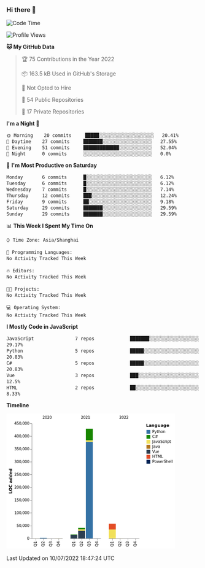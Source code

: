 ### Hi there 👋
<!--START_SECTION:waka-->
![Code Time](http://img.shields.io/badge/Code%20Time-0%20secs-blue)

![Profile Views](http://img.shields.io/badge/Profile%20Views-4-blue)

**🐱 My GitHub Data** 

> 🏆 75 Contributions in the Year 2022
 > 
> 📦 163.5 kB Used in GitHub's Storage 
 > 
> 🚫 Not Opted to Hire
 > 
> 📜 54 Public Repositories 
 > 
> 🔑 17 Private Repositories  
 > 
**I'm a Night 🦉** 

```text
🌞 Morning    20 commits     █████░░░░░░░░░░░░░░░░░░░░   20.41% 
🌆 Daytime    27 commits     ███████░░░░░░░░░░░░░░░░░░   27.55% 
🌃 Evening    51 commits     █████████████░░░░░░░░░░░░   52.04% 
🌙 Night      0 commits      ░░░░░░░░░░░░░░░░░░░░░░░░░   0.0%

```
📅 **I'm Most Productive on Saturday** 

```text
Monday       6 commits      █░░░░░░░░░░░░░░░░░░░░░░░░   6.12% 
Tuesday      6 commits      █░░░░░░░░░░░░░░░░░░░░░░░░   6.12% 
Wednesday    7 commits      █░░░░░░░░░░░░░░░░░░░░░░░░   7.14% 
Thursday     12 commits     ███░░░░░░░░░░░░░░░░░░░░░░   12.24% 
Friday       9 commits      ██░░░░░░░░░░░░░░░░░░░░░░░   9.18% 
Saturday     29 commits     ███████░░░░░░░░░░░░░░░░░░   29.59% 
Sunday       29 commits     ███████░░░░░░░░░░░░░░░░░░   29.59%

```


📊 **This Week I Spent My Time On** 

```text
⌚︎ Time Zone: Asia/Shanghai

💬 Programming Languages: 
No Activity Tracked This Week

🔥 Editors: 
No Activity Tracked This Week

🐱‍💻 Projects: 
No Activity Tracked This Week

💻 Operating System: 
No Activity Tracked This Week

```

**I Mostly Code in JavaScript** 

```text
JavaScript               7 repos             ███████░░░░░░░░░░░░░░░░░░   29.17% 
Python                   5 repos             █████░░░░░░░░░░░░░░░░░░░░   20.83% 
C#                       5 repos             █████░░░░░░░░░░░░░░░░░░░░   20.83% 
Vue                      3 repos             ███░░░░░░░░░░░░░░░░░░░░░░   12.5% 
HTML                     2 repos             ██░░░░░░░░░░░░░░░░░░░░░░░   8.33%

```


**Timeline**

![Chart not found](https://raw.githubusercontent.com/cesaryuan/cesaryuan/main/charts/bar_graph.png) 


 Last Updated on 10/07/2022 18:47:24 UTC
<!--END_SECTION:waka-->

<!--
**cesaryuan/Cesaryuan** is a ✨ _special_ ✨ repository because its `README.md` (this file) appears on your GitHub profile.

Here are some ideas to get you started:

- 🔭 I’m currently working on ...
- 🌱 I’m currently learning ...
- 👯 I’m looking to collaborate on ...
- 🤔 I’m looking for help with ...
- 💬 Ask me about ...
- 📫 How to reach me: ...
- 😄 Pronouns: ...
- ⚡ Fun fact: ...
-->
